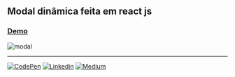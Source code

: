 ## Modal dinâmica feita em react js

### [Demo](https://marina-santana.github.io/modal-reactjs/)

![modal](https://github.com/marina-santana/imagens/blob/master/modal.png "Modal")

---

[![CodePen](https://github.com/marina-santana/imagens/blob/master/codepen.png "CodePen")](https://codepen.io/marinaSantana)
[![Linkedin](https://github.com/marina-santana/imagens/blob/master/linkedin.png "Linkedin")](https://linkedin.com/in/marina-santa)
[![Medium](https://github.com/marina-santana/imagens/blob/master/medium.png "Medium")](https://medium.com/@marina_santana/modais-dinâmicas-com-react-js-f78be554f546)

